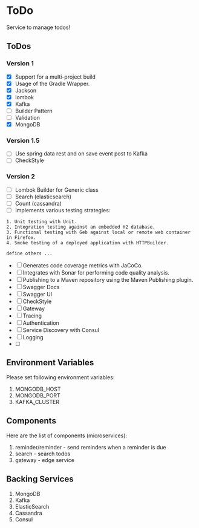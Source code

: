 ToDo
====

Service to manage todos!

## ToDos

### Version 1

- [x] Support for a multi-project build
- [x] Usage of the Gradle Wrapper.
- [x] Jackson
- [x] lombok
- [x] Kafka
- [ ] Builder Pattern
- [ ] Validation
- [x] MongoDB

### Version 1.5

- [ ] Use spring data rest and on save event post to Kafka
- [ ] CheckStyle

### Version 2

- [ ] Lombok Builder for Generic class
- [ ] Search (elasticsearch)
- [ ] Count (cassandra)
- [ ] Implements various testing strategies:

```
1. Unit testing with Unit.
2. Integration testing against an embedded H2 database.
3. Functional testing with Geb against local or remote web container in Firefox.
4. Smoke testing of a deployed application with HTTPBuilder.

define others ...
```

- [ ] Generates code coverage metrics with JaCoCo.
- [ ] Integrates with Sonar for performing code quality analysis.
- [ ] Publishing to a Maven repository using the Maven Publishing plugin.
- [ ] Swagger Docs
- [ ] Swagger UI
- [ ] CheckStyle
- [ ] Gateway
- [ ] Tracing
- [ ] Authentication
- [ ] Service Discovery with Consul
- [ ] Logging
- [ ] 

## Environment Variables

Please set following environment variables:

1. MONGODB_HOST
2. MONGODB_PORT
3. KAFKA_CLUSTER

## Components

Here are the list of components (microservices):

1. reminder/reminder - send reminders when a reminder is due
2. search - search todos
3. gateway - edge service

## Backing Services

1. MongoDB
2. Kafka
3. ElasticSearch
4. Cassandra
5. Consul